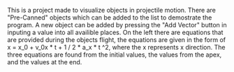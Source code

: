 This is a project made to visualize objects in projectile motion.
There are "Pre-Canned" objects which can be added to the list to demostrate the program.
A new object can be added by pressing the "Add Vector" button in inputing a value into all availible places.
On the left there are equations that are provided during the objects flight, the equations are given in the form of x = x_0 + v_0x * t + 1 / 2 * a_x * t ^2, where the x represents x direction.
The three equations are found from the initial values, the values from the apex, and the values at the end.
